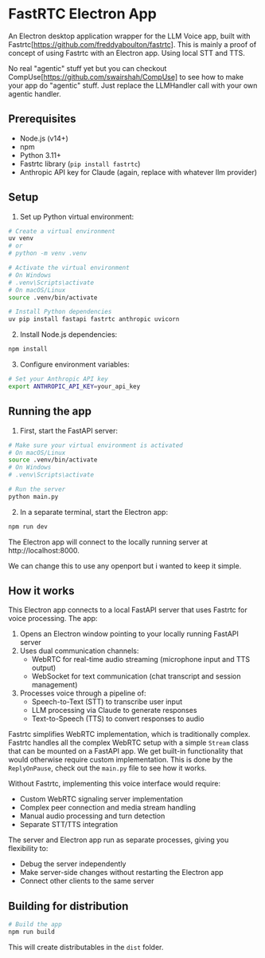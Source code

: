 # FastRTC Electron App 

An Electron desktop application wrapper for the LLM Voice app, built with Fastrtc[https://github.com/freddyaboulton/fastrtc].
This is mainly a proof of concept of using Fastrtc with an Electron app. Using local STT and TTS.

No real "agentic" stuff yet but you can checkout CompUse[https://github.com/swairshah/CompUse] 
to see how to make your app do "agentic" stuff. Just replace the LLMHandler call with
your own agentic handler.


## Prerequisites

- Node.js (v14+)
- npm 
- Python 3.11+
- Fastrtc library (`pip install fastrtc`)
- Anthropic API key for Claude (again, replace with whatever llm provider)

## Setup

1. Set up Python virtual environment:

```bash
# Create a virtual environment
uv venv
# or 
# python -m venv .venv

# Activate the virtual environment
# On Windows
# .venv\Scripts\activate
# On macOS/Linux
source .venv/bin/activate

# Install Python dependencies
uv pip install fastapi fastrtc anthropic uvicorn
```

2. Install Node.js dependencies:

```bash
npm install
```

3. Configure environment variables:

```bash
# Set your Anthropic API key
export ANTHROPIC_API_KEY=your_api_key
```

## Running the app

1. First, start the FastAPI server:

```bash
# Make sure your virtual environment is activated
# On macOS/Linux
source .venv/bin/activate
# On Windows
# .venv\Scripts\activate

# Run the server
python main.py
```

2. In a separate terminal, start the Electron app:

```bash
npm run dev
```

The Electron app will connect to the locally running server at http://localhost:8000.

We can change this to use any openport but i wanted to keep it simple.

## How it works

This Electron app connects to a local FastAPI server that uses Fastrtc for voice processing. The app:

1. Opens an Electron window pointing to your locally running FastAPI server
2. Uses dual communication channels:
   - WebRTC for real-time audio streaming (microphone input and TTS output)
   - WebSocket for text communication (chat transcript and session management)
3. Processes voice through a pipeline of:
   - Speech-to-Text (STT) to transcribe user input
   - LLM processing via Claude to generate responses
   - Text-to-Speech (TTS) to convert responses to audio

Fastrtc simplifies WebRTC implementation, which is traditionally complex. Fastrtc handles all the complex WebRTC setup with a simple `Stream` class that can be mounted on a FastAPI app. We get built-in functionality that would otherwise require custom implementation. This is done by the `ReplyOnPause`, check out the `main.py` file to see how it works.

Without Fastrtc, implementing this voice interface would require:
- Custom WebRTC signaling server implementation
- Complex peer connection and media stream handling
- Manual audio processing and turn detection
- Separate STT/TTS integration

The server and Electron app run as separate processes, giving you flexibility to:
- Debug the server independently
- Make server-side changes without restarting the Electron app
- Connect other clients to the same server

## Building for distribution

```bash
# Build the app
npm run build
```

This will create distributables in the `dist` folder.
